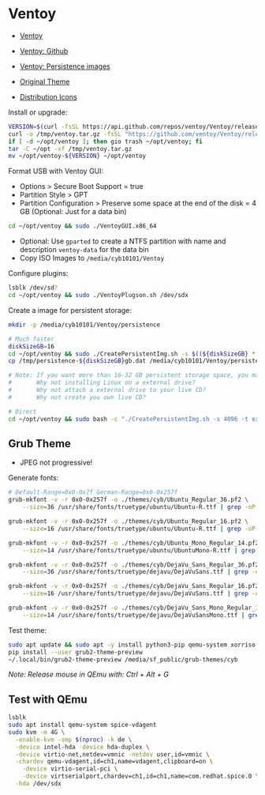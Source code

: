 # Ventoy

* [Ventoy](https://www.ventoy.net/)
* [Ventoy: Github](https://github.com/ventoy/Ventoy/releases/latest)
* [Ventoy: Persistence images](https://github.com/ventoy/backend/releases)

* [Original Theme](https://github.com/vinceliuice/grub2-themes)
* [Distribution Icons](https://github.com/AdisonCavani/distro-grub-themes/tree/master/assets/icons)

Install or upgrade:

```bash
VERSION=$(curl -fsSL https://api.github.com/repos/ventoy/Ventoy/releases/latest | jq -r '.tag_name' | sed -r 's/v//g'); echo "${VERSION}"
curl -o /tmp/ventoy.tar.gz -fsSL "https://github.com/ventoy/Ventoy/releases/download/v${VERSION}/ventoy-${VERSION}-linux.tar.gz"
if [ -d ~/opt/ventoy ]; then gio trash ~/opt/ventoy; fi
tar -C ~/opt -xf /tmp/ventoy.tar.gz
mv ~/opt/ventoy-${VERSION} ~/opt/ventoy
```

Format USB with Ventoy GUI:

* Options > Secure Boot Support = true
* Partition Style > GPT
* Partition Configuration > Preserve some space at the end of the disk = 4 GB (Optional: Just for a data bin)

```bash
cd ~/opt/ventoy && sudo ./VentoyGUI.x86_64
```

* Optional: Use `gparted` to create a NTFS partition with name and description `ventoy-data` for the data bin
* Copy ISO Images to `/media/cyb10101/Ventoy`

Configure plugins:

```bash
lsblk /dev/sd?
cd ~/opt/ventoy && sudo ./VentoyPlugson.sh /dev/sdx
```

Create a image for persistent storage:

```bash
mkdir -p /media/cyb10101/Ventoy/persistence

# Much faster
diskSizeGB=16
cd ~/opt/ventoy && sudo ./CreatePersistentImg.sh -s $((${diskSizeGB} * 1024)) -t ext4 -l 'casper-rw' -o /tmp/persistence-${diskSizeGB}gb.dat
cp /tmp/persistence-${diskSizeGB}gb.dat /media/cyb10101/Ventoy/persistence/ubuntu-24.04-desktop-${diskSizeGB}gb.dat && sync

# Note: If you want more than 16-32 GB persistent storage space, you may be doing something wrong.
#       Why not installing Linux on a external drive?
#       Why not attach a external drive to your live CD?
#       Why not create you own live CD?

# Direct
cd ~/opt/ventoy && sudo bash -c "./CreatePersistentImg.sh -s 4096 -t ext4 -l 'casper-rw' -o /media/cyb10101/Ventoy/persistence/ubuntu-24.04-desktop.dat; sync"
```

## Grub Theme

* JPEG not progressive!

Generate fonts:

```bash
# Default-Range=0x0-0x7f German-Range=0x0-0x257f
grub-mkfont -v -r 0x0-0x257f -o ./themes/cyb/Ubuntu_Regular_36.pf2 \
    --size=36 /usr/share/fonts/truetype/ubuntu/Ubuntu-R.ttf | grep -oP '(?<=Font name: ).*'

grub-mkfont -v -r 0x0-0x257f -o ./themes/cyb/Ubuntu_Regular_16.pf2 \
    --size=16 /usr/share/fonts/truetype/ubuntu/Ubuntu-R.ttf | grep -oP '(?<=Font name: ).*'

grub-mkfont -v -r 0x0-0x257f -o ./themes/cyb/Ubuntu_Mono_Regular_14.pf2 \
    --size=14 /usr/share/fonts/truetype/ubuntu/UbuntuMono-R.ttf | grep -oP '(?<=Font name: ).*'

grub-mkfont -v -r 0x0-0x257f -o ./themes/cyb/DejaVu_Sans_Regular_36.pf2 \
    --size=36 /usr/share/fonts/truetype/dejavu/DejaVuSans.ttf | grep -oP '(?<=Font name: ).*'

grub-mkfont -v -r 0x0-0x257f -o ./themes/cyb/DejaVu_Sans_Regular_16.pf2 \
    --size=16 /usr/share/fonts/truetype/dejavu/DejaVuSans.ttf | grep -oP '(?<=Font name: ).*'

grub-mkfont -v -r 0x0-0x257f -o ./themes/cyb/DejaVu_Sans_Mono_Regular_14.pf2 \
    --size=14 /usr/share/fonts/truetype/dejavu/DejaVuSansMono.ttf | grep -oP '(?<=Font name: ).*'
```

Test theme:

```bash
sudo apt update && sudo apt -y install python3-pip qemu-system xorriso
pip install --user grub2-theme-preview
~/.local/bin/grub2-theme-preview /media/sf_public/grub-themes/cyb
```

*Note: Release mouse in QEmu with: Ctrl + Alt + G*

## Test with QEmu

```bash
lsblk
sudo apt install qemu-system spice-vdagent
sudo kvm -m 4G \
  -enable-kvm -smp $(nproc) -k de \
  -device intel-hda -device hda-duplex \
  -device virtio-net,netdev=vmnic -netdev user,id=vmnic \
  -chardev qemu-vdagent,id=ch1,name=vdagent,clipboard=on \
    -device virtio-serial-pci \
    -device virtserialport,chardev=ch1,id=ch1,name=com.redhat.spice.0 \
  -hda /dev/sdx
```